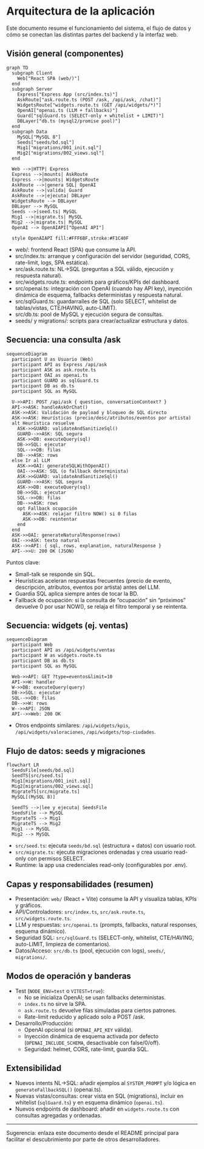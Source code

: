 # Arquitectura de la aplicación

Este documento resume el funcionamiento del sistema, el flujo de datos y cómo se conectan las distintas partes del backend y la interfaz web.

## Visión general (componentes)

```mermaid
graph TD
  subgraph Client
    Web["React SPA (web/)"]
  end
  subgraph Server
    Express["Express App (src/index.ts)"]
    AskRoute["ask.route.ts (POST /ask, /api/ask, /chat)"]
    WidgetsRoute["widgets.route.ts (GET /api/widgets/*)"]
    OpenAI["openai.ts (LLM + fallbacks)"]
    Guard["sqlGuard.ts (SELECT-only + whitelist + LIMIT)"]
    DBLayer["db.ts (mysql2/promise pool)"]
  end
  subgraph Data
    MySQL["MySQL 8"]
    Seeds["seeds/bd.sql"]
    Mig1["migrations/001_init.sql"]
    Mig2["migrations/002_views.sql"]
  end

  Web -->|HTTP| Express
  Express -->|mounts| AskRoute
  Express -->|mounts| WidgetsRoute
  AskRoute -->|genera SQL| OpenAI
  AskRoute -->|valida| Guard
  AskRoute -->|ejecuta| DBLayer
  WidgetsRoute --> DBLayer
  DBLayer --> MySQL
  Seeds -->|seed.ts| MySQL
  Mig1 -->|migrate.ts| MySQL
  Mig2 -->|migrate.ts| MySQL
  OpenAI --> OpenAIAPI["OpenAI API"]

  style OpenAIAPI fill:#FFF6BF,stroke:#F1C40F
```

- web/: frontend React (SPA) que consume la API.
- src/index.ts: arranque y configuración del servidor (seguridad, CORS, rate-limit, logs, SPA estática).
- src/ask.route.ts: NL→SQL (preguntas a SQL válido, ejecución y respuesta natural).
- src/widgets.route.ts: endpoints para gráficos/KPIs del dashboard.
- src/openai.ts: integración con OpenAI (cuando hay API key), inyección dinámica de esquema, fallbacks deterministas y respuesta natural.
- src/sqlGuard.ts: guardarraíles de SQL (solo SELECT, whitelist de tablas/vistas, CTE/HAVING, auto-LIMIT).
- src/db.ts: pool de MySQL y ejecución segura de consultas.
- seeds/ y migrations/: scripts para crear/actualizar estructura y datos.

## Secuencia: una consulta /ask

```mermaid
sequenceDiagram
  participant U as Usuario (Web)
  participant API as Express /api/ask
  participant ASK as ask.route.ts
  participant OAI as openai.ts
  participant GUARD as sqlGuard.ts
  participant DB as db.ts
  participant SQL as MySQL

  U->>API: POST /api/ask { question, conversationContext? }
  API->>ASK: handleAskOrChat()
  ASK->>ASK: Validación de payload y bloqueo de SQL directo
  ASK->>ASK: Heurísticas (precio/desc/atributos/eventos por artista)
  alt Heurística resuelve
    ASK->>GUARD: validateAndSanitizeSql()
    GUARD-->>ASK: SQL segura
    ASK->>DB: executeQuery(sql)
    DB->>SQL: ejecutar
    SQL-->>DB: filas
    DB-->>ASK: rows
  else Ir al LLM
    ASK->>OAI: generateSQLWithOpenAI()
    OAI-->>ASK: SQL (o fallback determinista)
    ASK->>GUARD: validateAndSanitizeSql()
    GUARD-->>ASK: SQL segura
    ASK->>DB: executeQuery(sql)
    DB->>SQL: ejecutar
    SQL-->>DB: filas
    DB-->>ASK: rows
    opt Fallback ocupación
      ASK->>ASK: relajar filtro NOW() si 0 filas
      ASK->>DB: reintentar
    end
  end
  ASK->>OAI: generateNaturalResponse(rows)
  OAI-->>ASK: texto natural
  ASK-->>API: { sql, rows, explanation, naturalResponse }
  API-->>U: 200 OK (JSON)
```

Puntos clave:
- Small-talk se responde sin SQL.
- Heurísticas aceleran respuestas frecuentes (precio de evento, descripción, atributos, eventos por artista) antes del LLM.
- Guardia SQL aplica siempre antes de tocar la BD.
- Fallback de ocupación: si la consulta de “ocupación” sin “próximos” devuelve 0 por usar NOW(), se relaja el filtro temporal y se reintenta.

## Secuencia: widgets (ej. ventas)

```mermaid
sequenceDiagram
  participant Web
  participant API as /api/widgets/ventas
  participant W as widgets.route.ts
  participant DB as db.ts
  participant SQL as MySQL

  Web->>API: GET ?type=eventos&limit=10
  API->>W: handler
  W->>DB: executeQuery(query)
  DB->>SQL: ejecutar
  SQL-->>DB: filas
  DB-->>W: rows
  W-->>API: JSON
  API-->>Web: 200 OK
```

- Otros endpoints similares: `/api/widgets/kpis`, `/api/widgets/valoraciones`, `/api/widgets/top-ciudades`.

## Flujo de datos: seeds y migraciones

```mermaid
flowchart LR
  SeedsFile[seeds/bd.sql]
  SeedTS[src/seed.ts]
  Mig1[migrations/001_init.sql]
  Mig2[migrations/002_views.sql]
  MigrateTS[src/migrate.ts]
  MySQL[(MySQL 8)]

  SeedTS -->|lee y ejecuta| SeedsFile
  SeedsFile --> MySQL
  MigrateTS --> Mig1
  MigrateTS --> Mig2
  Mig1 --> MySQL
  Mig2 --> MySQL
```

- `src/seed.ts`: ejecuta `seeds/bd.sql` (estructura + datos) con usuario root.
- `src/migrate.ts`: ejecuta migraciones ordenadas y crea usuario read-only con permisos SELECT.
- Runtime: la app usa credenciales read-only (configurables por .env).

## Capas y responsabilidades (resumen)

- Presentación: `web/` (React + Vite) consume la API y visualiza tablas, KPIs y gráficos.
- API/Controladores: `src/index.ts`, `src/ask.route.ts`, `src/widgets.route.ts`.
- LLM y respuestas: `src/openai.ts` (prompts, fallbacks, natural responses, esquema dinámico).
- Seguridad SQL: `src/sqlGuard.ts` (SELECT-only, whitelist, CTE/HAVING, auto-LIMIT, limpieza de comentarios).
- Datos/Acceso: `src/db.ts` (pool, ejecución con logs), `seeds/`, `migrations/`.

## Modos de operación y banderas

- Test (`NODE_ENV=test` o `VITEST=true`):
  - No se inicializa OpenAI; se usan fallbacks deterministas.
  - `index.ts` no sirve la SPA.
  - `ask.route.ts` devuelve filas simuladas para ciertos patrones.
  - Rate-limit reducido y aplicado solo a POST /ask.
- Desarrollo/Producción:
  - OpenAI opcional (si `OPENAI_API_KEY` válida).
  - Inyección dinámica de esquema activada por defecto (`OPENAI_INCLUDE_SCHEMA`, desactivable con false/0/off).
  - Seguridad: helmet, CORS, rate-limit, guardia SQL.

## Extensibilidad

- Nuevos intents NL→SQL: añadir ejemplos al `SYSTEM_PROMPT` y/o lógica en `generateFallbackSQL()` (openai.ts).
- Nuevas vistas/consultas: crear vista en SQL (migrations), incluir en whitelist (`sqlGuard.ts`) y en esquema dinámico (`openai.ts`).
- Nuevos endpoints de dashboard: añadir en `widgets.route.ts` con consultas agregadas y ordenadas.

---
Sugerencia: enlaza este documento desde el README principal para facilitar el descubrimiento por parte de otros desarrolladores.